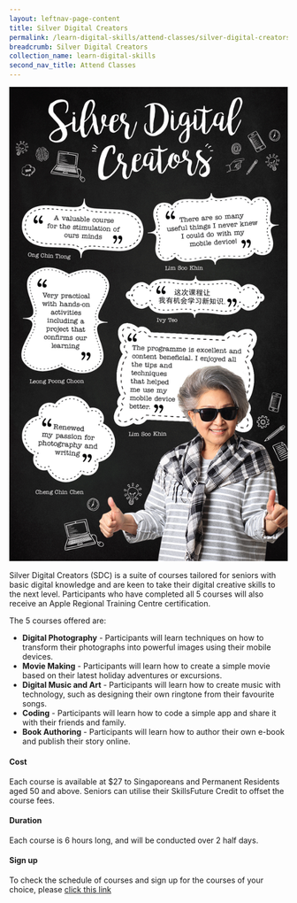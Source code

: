```yaml
---
layout: leftnav-page-content
title: Silver Digital Creators
permalink: /learn-digital-skills/attend-classes/silver-digital-creators/
breadcrumb: Silver Digital Creators
collection_name: learn-digital-skills
second_nav_title: Attend Classes
---
```


![sdc](/images/learn-digital-skills/silver-digital-creators/silver-digital-creators.jpg)

Silver Digital Creators (SDC) is a suite of courses tailored for seniors with basic digital knowledge and are keen to take their digital creative skills to the next level. Participants who have completed all 5 courses will also receive an Apple Regional Training Centre certification.

The 5 courses offered are:<br>
* **Digital Photography** - Participants will learn techniques on how to transform their photographs into powerful images using their mobile devices.<br>
* **Movie Making** - Participants will learn how to create a simple movie based on their latest holiday adventures or excursions.<br>
* **Digital Music and Art** - Participants will learn how to create music with technology, such as designing their own ringtone from their favourite songs.<br>
* **Coding** - Participants will learn how to code a simple app and share it with their friends and family.<br>
* **Book Authoring** - Participants will learn how to author their own e-book and publish their story online.<br>

#### Cost<br>
Each course is available at $27 to Singaporeans and Permanent Residents aged 50 and above. Seniors can utilise their SkillsFuture Credit to offset the course fees.<br>

#### Duration<br>
Each course is 6 hours long, and will be conducted over 2 half days.<br>


#### Sign up<br>
To check the schedule of courses and sign up for the courses of your choice, please <a href="https://www.ntuclearninghub.com/silver-digital-creators/" target="_blank">click this link</a>
